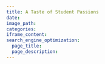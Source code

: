 ```yaml
---
title: A Taste of Student Passions
date:
image_path:
categories:
iframe_content:
search_engine_optimization:
  page_title:
  page_description:
---
```

